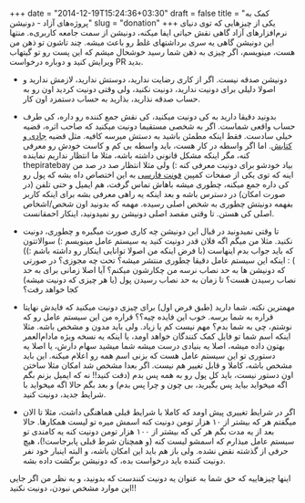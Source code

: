 +++
date = "2014-12-19T15:24:36+03:30"
draft = false
title = "کمک به پروژه‌های آزاد - دونیشن"
slug = "donation"
+++
یکی از چیزهایی که توی دنیای نرم‌افزارهای آزاد گاهی نقش حیاتی ایفا میکنه، دونیشن از سمت جامعه کاربری‌ه. منتها این دونیشن گاهی یه سری برداشتهای غلط رو باعث میشه. چند تاشون تو ذهن من هست، مینویسم، اگر چیزی به ذهن شما رسید خوشحال میشم که این پست رو تو گیتهاب ویرایش کنید و دوباره درخواست PR بدید. 


* دونیشن صدقه نیست. اگر از کاری رضایت ندارید، دوستش ندارید، لازمش ندارید و اصولا دلیلی برای دونیت ندارید، دونیت نکنید، ولی وقتی دونیت کردید اون رو به حساب صدقه نذارید، بذارید به حساب دستمزد اون کار.
* بدونید دقیقا دارید به کی دونیت میکنید، کی نقش جمع کننده رو داره، کی طرف حساب واقعی شماست. اگر به شخصی مستقیما دونیت میکنید که صاحب اثره، قضیه خیلی سادست. فقط اینکه مطمئن باشید به دستش میرسه کافیه. مثل قضیه [جادی و کتابش](http://linuxstory.ir/). 
اما اگر واسطه در کار هست، باید واسطه بی کم و کاست خودش رو معرفی کنه، مگر اینکه مشکل قانونی داشته باشه، مثلا ما انتظار نداریم نماینده thepiratebay بیاد خودشو برای دونیت معرفی کنه :) ولی مثلا انتظار صد در صد من اینه که توی یکی از صفحات کمپین [فونت فارسی](http://pfont.ir/) به این اختصاص داه بشه که پول رو کی داره جمع میکنه، چطوری میشه باهاش تماس گرفت، هم ایمیل و حتی تلفن (در صورت امکان) در دسترس باشه و بعد اینکه یه راهی معرفی بشه برای اینکه کاربر بفهمه دونیتش چطوری به شخص اصلی رسیده. 
مهمه که بدونید اون شخص/اشخاص اصلی کی هستن. تا وقتی مقصد اصلی دونیشن رو نمیدونید، اینکار احمقانست. 

* تا وقتی نمیدونید در قبال این دونیشن چه کاری صورت میگیره و چطوری، دونیت نکنید. مثلا من میگم اگه فلان قدر دونیت کنید یه سیستم عامل مینویسم :) سوالاتتون که باید جواب بدم اینهاست (با فرض اینکه من اصولا توانایی اینکار رو داشته باشم :)) ) : 
اینکه این سیستم عامل دقیقا چطوری منتشر میشه؟ تحت چه مجوزی؟ در صورتی که دونیشن ها به حد نصاب نرسه من چکارشون میکنم؟ آیا اصلا زمانی برای به حد نصاب رسیدن هست؟ تا زمان به حد نصاب رسیدن پول (یا هر چیزی که دونیت میشه) کجا خواهد رفت؟ 

* مهمترین نکته. شما دارید (طبق فرض اول) برای چیزی دونیت میکنید که فایدش نهایتا قراره به شما برسه. خوب این فایده چیه؟؟ قراره من این سیستم عامل رو که نوشتم، چی به شما بدم؟ مهم نیست کم یا زیاد. ولی باید مدون و مشخص باشه. 
مثلا اینکه اسم شما تو فایل کمک کنندگان خواهد اومد، یا اینکه یه نسخه ویژه مادام‌العمر بهتون داده میشه، اصلا یه بنیادی درست میشه شما میشید سهام دارش، یا اصلا یه دستوری تو این سیستم عامل هست که بزنی اسم همه رو اعلام میکنه. این باید مشخص باشه، کاملا و قابل تغییر هم نیست. اگر بعدا مشخص شد امکان مثلا ساختن اون دستور نیست، باید کل پول رو به همه پس بدم (دقت کنید!! نه که ایمیل بزنم بگم اگه میخواید بیاید پس بگیرید، بی چون و چرا پس بدم) و بعد بگم حالا اگه میخواید با شرایط جدید، دونیت کنید. 

* اگر در شرایط تغییری پیش اومد که کاملا با شرایط قبلی هماهنگی داشت، مثلا تا الان میگفتم هر که بیشتر از ۱۰ هزار تومن دونیت کنه اسمش میره تو لیست همکارها. حالا بعد از یه مدت بگم هر کی که بیشتر از ۱۰۰ هزار تومن دونیت کنه یه کامندی تو سیستم عامل میذارم که اسمشو لیست کنه (و همچنان شرط قبلی پابرجاست!)، هیچ حرفی از گذشته نقض نشده. ولی باز هم باید این امکان باشه، و البته اینبار خود نفر دونیت کننده باید درخواست بده، که دونیشن برگشت داده بشه. 


اینها چیزهاییه که حق شما به عنوان یه دونیت کنندست که بدونید، و به نظر من اگر جایی این موارد مشخص نبودن، دونیت نکنید!! 